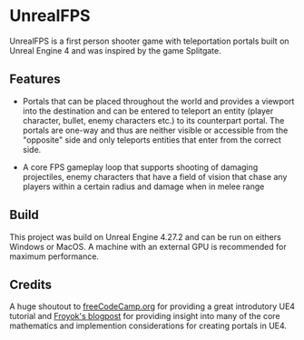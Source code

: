 # UnrealFPS
UnrealFPS is a first person shooter game with teleportation portals built on Unreal Engine 4 and was inspired by the game Splitgate.
## Features
- Portals that can be placed throughout the world and provides a viewport into the destination and can be entered to teleport an entity (player character, bullet, enemy characters etc.) to its counterpart portal. The portals are one-way and thus are neither visible or accessible from the "opposite" side and only teleports entities that enter from the correct side.

- A core FPS gameplay loop that supports shooting of damaging projectiles, enemy characters that have a field of vision that chase any players within a certain radius and damage when in melee range

## Build
This project was build on Unreal Engine 4.27.2 and can be run on eithers Windows or MacOS. A machine with an external GPU is recommended for maximum performance.
## Credits
A huge shoutout to [freeCodeCamp.org](https://www.youtube.com/watch?v=4HoJIgyclZ4&t=8725s) for providing a great introdutory UE4 tutorial and [Froyok's blogpost](https://www.froyok.fr/blog/2019-03-creating-seamless-portals-in-unreal-engine-4/) for providing insight into many of the core mathematics and implemention considerations for creating portals in UE4.
